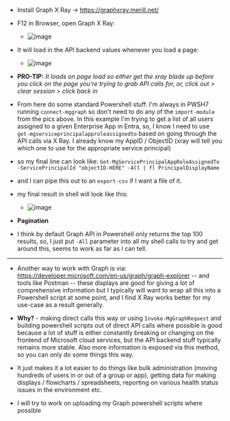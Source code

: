 * Install Graph X Ray -> https://graphxray.merill.net/
  
* F12 in Browser, open Graph X Ray:
  * ![image](https://github.com/user-attachments/assets/b8212bbd-931b-4572-bdde-cc6c001da233)

* It will load in the API backend values whenever you load a page:
	* ![image](https://github.com/user-attachments/assets/9fef4191-7b35-4a0e-b450-2098730626f8)


* **PRO-TIP:** *It loads on page load so either get the xray blade up before you click on the page you're trying to grab API calls for, or, click out > clear session > click back in*
  
* From here do some standard Powershell stuff. I'm always in PWSH7 running `connect-mggraph` so don't need to do any of the `import-module` from the pics above. In this example I'm trying to get a list of all users assigned to a given Enterprise App in Entra, so, I know I need to use `get-mgserviceprincipalapproleassignedto` based on going through the API calls via X Ray. I already know my AppID / ObjectID (xray will tell you which one to use for the appropriate service principal)
  
* so my final line can look like: `Get-MgServicePrincipalAppRoleAssignedTo -ServicePrincipalId "objectID-HERE" -All | fl PrincipalDisplayName`
  
* and I can pipe this out to an `export-csv` if I want a file of it.
  
* my final result in shell will look like this:
	* ![image](https://github.com/user-attachments/assets/7137782a-6336-49ee-84be-4d7aad068665)

 * **Pagination**

 * I think by default Graph API in Powershell only returns the top 100 results, so, I just put `-All` parameter into all my shell calls to try and get around this, seems to work as far as I can tell.

---

 * Another way to work with Graph is via: https://developer.microsoft.com/en-us/graph/graph-explorer -- and tools like Postman -- these displays are good for giving a lot of comprehensive information but I typically will want to wrap all this into a Powershell script at some point, and I find X Ray works better for my use-case as a result generally.

 * **Why?** - making direct calls this way or using `Invoke-MgGraphRequest` and building powershell scripts out of direct API calls where possible is good because a lot of stuff is either constantly breaking or changing on the frontend of Microsoft cloud services, but the API backend stuff typically remains more stable. Also more information is exposed via this method, so you can only do some things this way.

 * It just makes it a lot easier to do things like bulk administration (moving hundreds of users in or out of a group or app), getting data for making displays / flowcharts / spreadsheets, reporting on various health status issues in the environment etc.

 * I will try to work on uploading my Graph powershell scripts where possible
